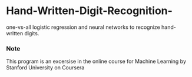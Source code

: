 # Hand-Written-Digit-Recognition-

one-vs-all logistic regression and neural
networks to recognize hand-written digits.

### Note
This program is an excersise in the online course for Machine Learning by Stanford University on Coursera
